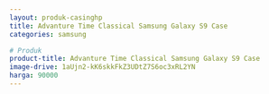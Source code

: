 ```yaml
---
layout: produk-casinghp
title: Advanture Time Classical Samsung Galaxy S9 Case
categories: samsung

# Produk
product-title: Advanture Time Classical Samsung Galaxy S9 Case
image-drive: 1aUjn2-kK6skkFkZ3UDtZ7S6oc3xRL2YN
harga: 90000
---
```

